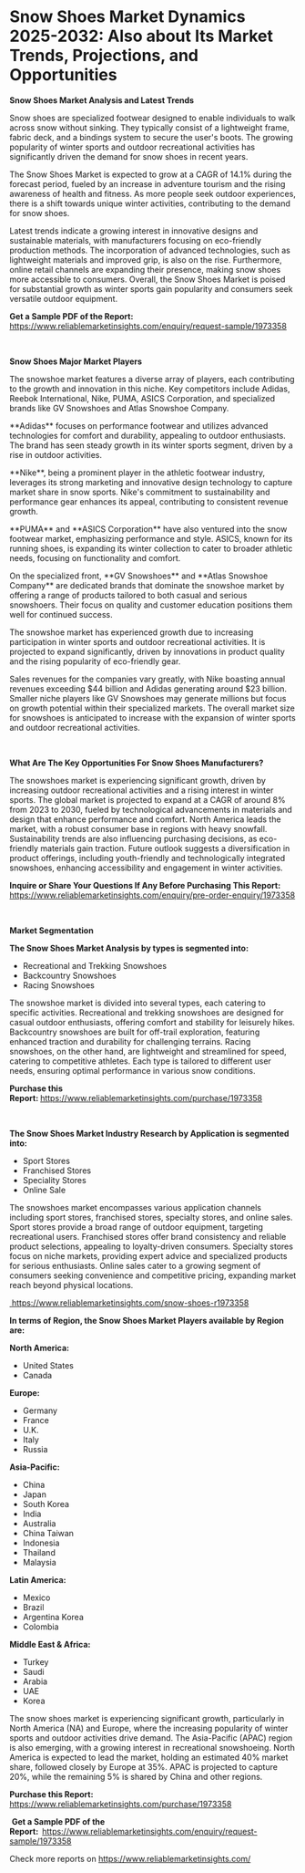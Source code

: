 <p><h1>Snow Shoes Market Dynamics 2025-2032: Also about Its Market Trends, Projections, and Opportunities</h1></p><p><strong>Snow Shoes Market Analysis and Latest Trends</strong></p>
<p><p>Snow shoes are specialized footwear designed to enable individuals to walk across snow without sinking. They typically consist of a lightweight frame, fabric deck, and a bindings system to secure the user's boots. The growing popularity of winter sports and outdoor recreational activities has significantly driven the demand for snow shoes in recent years.</p><p>The Snow Shoes Market is expected to grow at a CAGR of 14.1% during the forecast period, fueled by an increase in adventure tourism and the rising awareness of health and fitness. As more people seek outdoor experiences, there is a shift towards unique winter activities, contributing to the demand for snow shoes. </p><p>Latest trends indicate a growing interest in innovative designs and sustainable materials, with manufacturers focusing on eco-friendly production methods. The incorporation of advanced technologies, such as lightweight materials and improved grip, is also on the rise. Furthermore, online retail channels are expanding their presence, making snow shoes more accessible to consumers. Overall, the Snow Shoes Market is poised for substantial growth as winter sports gain popularity and consumers seek versatile outdoor equipment.</p></p>
<p><strong>Get a Sample PDF of the Report:&nbsp;</strong> <a href="https://www.reliablemarketinsights.com/enquiry/request-sample/1973358?utm_campaign=2669&utm_medium=2&utm_source=Github&utm_content=ia&utm_term=04042025&utm_id=snow-shoes">https://www.reliablemarketinsights.com/enquiry/request-sample/1973358</a></p>
<p>&nbsp;</p>
<p><strong>Snow Shoes Major Market Players</strong></p>
<p><p>The snowshoe market features a diverse array of players, each contributing to the growth and innovation in this niche. Key competitors include Adidas, Reebok International, Nike, PUMA, ASICS Corporation, and specialized brands like GV Snowshoes and Atlas Snowshoe Company.</p><p>**Adidas** focuses on performance footwear and utilizes advanced technologies for comfort and durability, appealing to outdoor enthusiasts. The brand has seen steady growth in its winter sports segment, driven by a rise in outdoor activities. </p><p>**Nike**, being a prominent player in the athletic footwear industry, leverages its strong marketing and innovative design technology to capture market share in snow sports. Nike's commitment to sustainability and performance gear enhances its appeal, contributing to consistent revenue growth.</p><p>**PUMA** and **ASICS Corporation** have also ventured into the snow footwear market, emphasizing performance and style. ASICS, known for its running shoes, is expanding its winter collection to cater to broader athletic needs, focusing on functionality and comfort.</p><p>On the specialized front, **GV Snowshoes** and **Atlas Snowshoe Company** are dedicated brands that dominate the snowshoe market by offering a range of products tailored to both casual and serious snowshoers. Their focus on quality and customer education positions them well for continued success.</p><p>The snowshoe market has experienced growth due to increasing participation in winter sports and outdoor recreational activities. It is projected to expand significantly, driven by innovations in product quality and the rising popularity of eco-friendly gear. </p><p>Sales revenues for the companies vary greatly, with Nike boasting annual revenues exceeding $44 billion and Adidas generating around $23 billion. Smaller niche players like GV Snowshoes may generate millions but focus on growth potential within their specialized markets. The overall market size for snowshoes is anticipated to increase with the expansion of winter sports and outdoor recreational activities.</p></p>
<p>&nbsp;</p>
<p><strong>What Are The Key Opportunities For Snow Shoes Manufacturers?</strong></p>
<p><p>The snowshoes market is experiencing significant growth, driven by increasing outdoor recreational activities and a rising interest in winter sports. The global market is projected to expand at a CAGR of around 8% from 2023 to 2030, fueled by technological advancements in materials and design that enhance performance and comfort. North America leads the market, with a robust consumer base in regions with heavy snowfall. Sustainability trends are also influencing purchasing decisions, as eco-friendly materials gain traction. Future outlook suggests a diversification in product offerings, including youth-friendly and technologically integrated snowshoes, enhancing accessibility and engagement in winter activities.</p></p>
<p><strong>Inquire or Share Your Questions If Any Before Purchasing This Report:</strong> <a href="https://www.reliablemarketinsights.com/enquiry/pre-order-enquiry/1973358?utm_campaign=2669&utm_medium=2&utm_source=Github&utm_content=ia&utm_term=04042025&utm_id=snow-shoes">https://www.reliablemarketinsights.com/enquiry/pre-order-enquiry/1973358</a></p>
<p>&nbsp;</p>
<p><strong>Market Segmentation</strong></p>
<p><strong>The Snow Shoes Market Analysis by types is segmented into:</strong></p>
<p><ul><li>Recreational and Trekking Snowshoes</li><li>Backcountry Snowshoes</li><li>Racing Snowshoes</li></ul></p>
<p><p>The snowshoe market is divided into several types, each catering to specific activities. Recreational and trekking snowshoes are designed for casual outdoor enthusiasts, offering comfort and stability for leisurely hikes. Backcountry snowshoes are built for off-trail exploration, featuring enhanced traction and durability for challenging terrains. Racing snowshoes, on the other hand, are lightweight and streamlined for speed, catering to competitive athletes. Each type is tailored to different user needs, ensuring optimal performance in various snow conditions.</p></p>
<p><strong>Purchase this Report:&nbsp;</strong><a href="https://www.reliablemarketinsights.com/purchase/1973358?utm_campaign=2669&utm_medium=2&utm_source=Github&utm_content=ia&utm_term=04042025&utm_id=snow-shoes">https://www.reliablemarketinsights.com/purchase/1973358</a></p>
<p>&nbsp;</p>
<p><strong>The Snow Shoes Market Industry Research by Application is segmented into:</strong></p>
<p><ul><li>Sport Stores</li><li>Franchised Stores</li><li>Speciality Stores</li><li>Online Sale</li></ul></p>
<p><p>The snowshoes market encompasses various application channels including sport stores, franchised stores, specialty stores, and online sales. Sport stores provide a broad range of outdoor equipment, targeting recreational users. Franchised stores offer brand consistency and reliable product selections, appealing to loyalty-driven consumers. Specialty stores focus on niche markets, providing expert advice and specialized products for serious enthusiasts. Online sales cater to a growing segment of consumers seeking convenience and competitive pricing, expanding market reach beyond physical locations.</p></p>
<p><a href="https://www.reliablemarketinsights.com/snow-shoes-r1973358?utm_campaign=2669&utm_medium=2&utm_source=Github&utm_content=ia&utm_term=04042025&utm_id=snow-shoes">&nbsp;https://www.reliablemarketinsights.com/snow-shoes-r1973358</a></p>
<p><strong>In terms of Region, the Snow Shoes Market Players available by Region are:</strong></p>
<p>
    <p> <strong> North America: </strong>
        <ul>
            <li>United States</li>
            <li>Canada</li>
        </ul>
        </p> 
    <p> <strong> Europe: </strong>
        <ul>
            <li>Germany</li>
            <li>France</li>
            <li>U.K.</li>
            <li>Italy</li>
            <li>Russia</li>
        </ul>
        </p> 
    <p> <strong> Asia-Pacific: </strong>
        <ul>
            <li>China</li>
            <li>Japan</li>
            <li>South Korea</li>
            <li>India</li>
            <li>Australia</li>
            <li>China Taiwan</li>
            <li>Indonesia</li>
            <li>Thailand</li>
            <li>Malaysia</li>
        </ul>
        </p> 
    <p> <strong> Latin America: </strong>
        <ul>
            <li>Mexico</li>
            <li>Brazil</li>
            <li>Argentina Korea</li>
            <li>Colombia</li>
        </ul>
        </p> 
    <p> <strong> Middle East & Africa: </strong>
        <ul>
            <li>Turkey</li>
            <li>Saudi</li>
            <li>Arabia</li>
            <li>UAE</li>
            <li>Korea</li>
        </ul>
    </p>
    </p>
<p><p>The snow shoes market is experiencing significant growth, particularly in North America (NA) and Europe, where the increasing popularity of winter sports and outdoor activities drive demand. The Asia-Pacific (APAC) region is also emerging, with a growing interest in recreational snowshoeing. North America is expected to lead the market, holding an estimated 40% market share, followed closely by Europe at 35%. APAC is projected to capture 20%, while the remaining 5% is shared by China and other regions.</p></p>
<p><strong>Purchase this Report: </strong><a href="https://www.reliablemarketinsights.com/purchase/1973358?utm_campaign=2669&utm_medium=2&utm_source=Github&utm_content=ia&utm_term=04042025&utm_id=snow-shoes">https://www.reliablemarketinsights.com/purchase/1973358</a></p>
<p>&nbsp;<strong>Get a Sample PDF of the Report:&nbsp;&nbsp;</strong><a href="https://www.reliablemarketinsights.com/enquiry/request-sample/1973358?utm_campaign=2669&utm_medium=2&utm_source=Github&utm_content=ia&utm_term=04042025&utm_id=snow-shoes">https://www.reliablemarketinsights.com/enquiry/request-sample/1973358</a></p>
<p><strong></strong></p>
<p>Check more reports on <a href="https://www.reliablemarketinsights.com/?utm_campaign=2669&utm_medium=2&utm_source=Github&utm_content=ia&utm_term=04042025&utm_id=snow-shoes">https://www.reliablemarketinsights.com/</a></p>